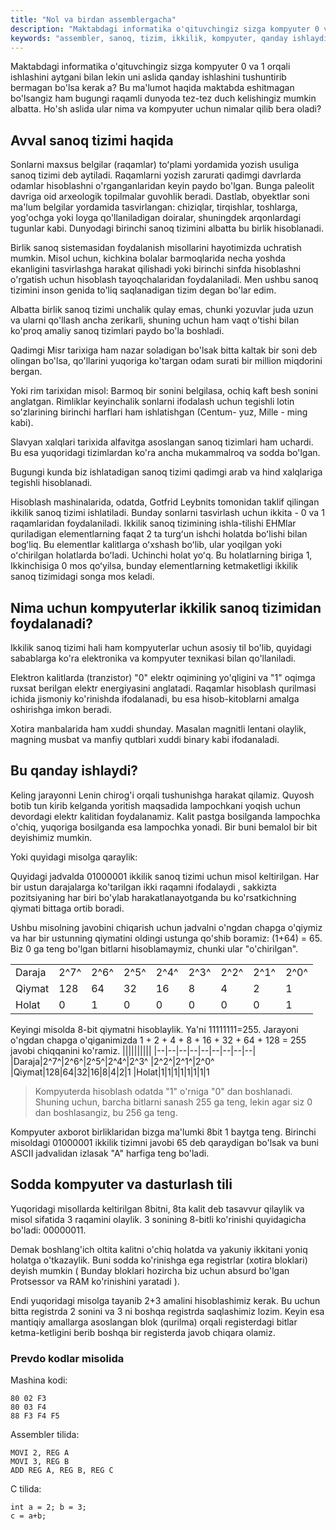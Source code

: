 ```yaml
---
title: "Nol va birdan assemblergacha"
description: "Maktabdagi informatika o'qituvchingiz sizga kompyuter 0 va 1 orqali ishlashini aytgani bilan lekin uni aslida qanday ishlashini tushuntirib bermagan bo'lsa kerak a?"
keywords: "assembler, sanoq, tizim, ikkilik, kompyuter, qanday ishlaydi, cou, ram, tranzistor"
---
```


Maktabdagi informatika o'qituvchingiz sizga kompyuter 0 va 1 orqali ishlashini aytgani bilan lekin uni aslida qanday ishlashini tushuntirib bermagan bo'lsa kerak a? Bu ma'lumot haqida maktabda eshitmagan bo'lsangiz ham bugungi raqamli dunyoda tez-tez duch kelishingiz mumkin albatta. Ho'sh aslida ular nima va kompyuter uchun nimalar qilib bera oladi?

## Avval sanoq tizimi haqida
Sonlarni maxsus belgilar (raqamlar) toʻplami yordamida yozish usuliga sanoq tizimi deb aytiladi.
Raqamlarni yozish zarurati qadimgi davrlarda odamlar hisoblashni o'rganganlaridan keyin paydo bo'lgan. Bunga paleolit ​​davriga oid arxeologik topilmalar guvohlik beradi. Dastlab, obyektlar soni ma'lum belgilar yordamida tasvirlangan: chiziqlar, tirqishlar, toshlarga, yog'ochga yoki loyga qo'llaniladigan doiralar, shuningdek arqonlardagi tugunlar kabi. Dunyodagi birinchi sanoq tizimini albatta bu birlik hisoblanadi.

Birlik sanoq sistemasidan foydalanish misollarini hayotimizda uchratish mumkin. Misol uchun, kichkina bolalar barmoqlarida necha yoshda ekanligini tasvirlashga harakat qilishadi yoki birinchi sinfda hisoblashni o'rgatish uchun hisoblash tayoqchalaridan foydalaniladi. Men ushbu sanoq tizimini inson genida to'liq saqlanadigan tizim degan bo'lar edim.

Albatta birlik sanoq tizimi  unchalik qulay emas, chunki yozuvlar juda uzun va ularni qo'llash ancha zerikarli, shuning uchun ham vaqt o'tishi bilan ko'proq amaliy sanoq tizimlari paydo bo'la boshladi.

Qadimgi Misr tarixiga ham nazar soladigan bo'lsak bitta kaltak bir soni deb olingan bo'lsa, qo'llarini yuqoriga ko'targan odam surati bir million miqdorini bergan.

Yoki rim tarixidan misol: Barmoq bir sonini belgilasa, ochiq kaft besh sonini anglatgan. Rimliklar keyinchalik sonlarni ifodalash uchun tegishli lotin so'zlarining birinchi harflari ham ishlatishgan (Centum- yuz, Mille - ming kabi). 

Slavyan xalqlari tarixida alfavitga asoslangan sanoq tizimlari ham uchardi. Bu esa yuqoridagi tizimlardan ko'ra ancha mukammalroq va sodda bo'lgan.

Bugungi kunda biz ishlatadigan sanoq tizimi qadimgi arab va hind xalqlariga tegishli hisoblanadi. 

Hisoblash mashinalarida, odatda, Gotfrid Leybnits tomonidan taklif qilingan ikkilik sanoq tizimi ishlatiladi. Bunday sonlarni tasvirlash uchun ikkita - 0 va 1 raqamlaridan foydalaniladi. Ikkilik sanoq tizimining ishla-tilishi EHMlar quriladigan elementlarning faqat 2 ta turgʻun ishchi holatda boʻlishi bilan bogʻliq. Bu elementlar kalitlarga oʻxshash boʻlib, ular yoqilgan yoki oʻchirilgan holatlarda boʻladi. Uchinchi holat yoʻq. Bu holatlarning biriga 1, Ikkinchisiga 0 mos qoʻyilsa, bunday elementlarning ketmaketligi ikkilik sanoq tizimidagi songa mos keladi.

## Nima uchun kompyuterlar ikkilik sanoq tizimidan foydalanadi?
Ikkilik sanoq tizimi hali ham kompyuterlar uchun asosiy til bo'lib, quyidagi sabablarga ko'ra elektronika va kompyuter texnikasi bilan qo'llaniladi.

Elektron kalitlarda (tranzistor) "0" elektr oqimining yo'qligini va "1" oqimga ruxsat berilgan elektr energiyasini anglatadi. Raqamlar hisoblash qurilmasi ichida jismoniy ko'rinishda ifodalanadi, bu esa hisob-kitoblarni amalga oshirishga imkon beradi.

Xotira manbalarida ham xuddi shunday. Masalan magnitli lentani olaylik, magning musbat va manfiy qutblari xuddi binary kabi ifodanaladi.

## Bu qanday ishlaydi?

Keling jarayonni Lenin chirog'i orqali tushunishga harakat qilamiz. Quyosh botib tun kirib kelganda yoritish maqsadida lampochkani yoqish uchun devordagi elektr kalitidan foydalanamiz. Kalit pastga bosilganda lampochka o'chiq, yuqoriga bosilganda esa lampochka yonadi. Bir buni bemalol bir bit deyishimiz mumkin.

Yoki quyidagi misolga qaraylik:

Quyidagi jadvalda 01000001 ikkilik sanoq tizimi uchun misol keltirilgan. Har bir ustun darajalarga ko'tarilgan ikki raqamni ifodalaydi , sakkizta pozitsiyaning har biri bo'ylab harakatlanayotganda bu ko'rsatkichning qiymati bittaga ortib boradi. 

Ushbu misolning javobini chiqarish uchun jadvalni o'ngdan chapga o'qiymiz va har bir ustunning qiymatini oldingi ustunga qo'shib boramiz: (1+64) = 65. Biz 0 ga teng bo'lgan bitlarni hisoblamaymiz, chunki ular "o'chirilgan".

||||||||||
|--|--|--|--|--|--|--|--|--|
|Daraja|2^7^|2^6^|2^5^|2^4^|2^3^ |2^2^|2^1^|2^0^   
|Qiymat|128|64|32|16|8|4|2|1
|Holat|0|1|0|0|0|0|0|1

Keyingi misolda 8-bit qiymatni hisoblaylik. Ya'ni 11111111=255. Jarayoni o'ngdan chapga o'qiganimizda 1 + 2 + 4 + 8 + 16 + 32 + 64 + 128 = 255 javobi chiqqanini ko'ramiz.
||||||||||
|--|--|--|--|--|--|--|--|--|
|Daraja|2^7^|2^6^|2^5^|2^4^|2^3^ |2^2^|2^1^|2^0^   
|Qiymat|128|64|32|16|8|4|2|1
|Holat|1|1|1|1|1|1|1|1
> Kompyuterda hisoblash odatda "1" o'rniga "0" dan boshlanadi. Shuning uchun, barcha bitlarni sanash 255 ga teng, lekin agar siz 0 dan boshlasangiz, bu 256 ga teng.

Kompyuter axborot birliklaridan bizga ma'lumki 8bit 1 baytga teng. Birinchi misoldagi 01000001 ikkilik tizimni javobi 65 deb qaraydigan bo'lsak va buni ASCII jadvalidan izlasak "A" harfiga teng bo'ladi.

## Sodda kompyuter va dasturlash tili

Yuqoridagi misollarda keltirilgan 8bitni, 8ta kalit deb tasavvur qilaylik va misol sifatida 3 raqamini olaylik. 3 sonining 8-bitli ko'rinishi quyidagicha bo'ladi: 00000011.

Demak boshlang'ich oltita kalitni o'chiq holatda va yakuniy ikkitani yoniq holatga o'tkazaylik. Buni sodda ko'rinishga ega registrlar (xotira bloklari) deyish mumkin ( Bunday bloklari hozircha biz uchun absurd bo'lgan Protsessor va RAM ko'rinishini yaratadi ).

Endi yuqoridagi misolga tayanib 2+3 amalini hisoblashimiz kerak. Bu uchun bitta registrda 2 sonini va 3 ni boshqa registrda saqlashimiz lozim. Keyin esa mantiqiy amallarga asoslangan blok (qurilma) orqali  registerdagi bitlar ketma-ketligini berib boshqa bir registerda javob chiqara olamiz.

### Prevdo kodlar misolida

Mashina kodi:
```
80 02 F3
80 03 F4
88 F3 F4 F5
```

Assembler tilida:
```
MOVI 2, REG A
MOVI 3, REG B
ADD REG A, REG B, REG C
```
C tilida:
```
int a = 2; b = 3;
c = a+b;
```
